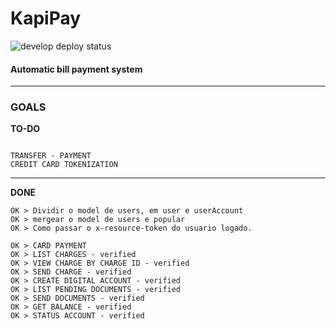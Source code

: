 # KapiPay

![develop deploy status](https://github.com/davidtheblane/KapiPay/actions/workflows/develop_deploy.yml/badge.svg)

#### Automatic bill payment system

<hr>

### GOALS

**TO-DO**

```

TRANSFER - PAYMENT
CREDIT CARD TOKENIZATION
```

<hr>

**DONE**

```
OK > Dividir o model de users, em user e userAccount
OK > mergear o model de users e popular
OK > Como passar o x-resource-token do usuario logado.

OK > CARD PAYMENT
OK > LIST CHARGES - verified
OK > VIEW CHARGE BY CHARGE ID - verified
OK > SEND CHARGE - verified
OK > CREATE DIGITAL ACCOUNT - verified
OK > LIST PENDING DOCUMENTS - verified
OK > SEND DOCUMENTS - verified
OK > GET BALANCE - verified
OK > STATUS ACCOUNT - verified
```
